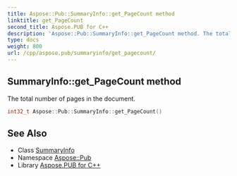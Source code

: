 ```yaml
---
title: Aspose::Pub::SummaryInfo::get_PageCount method
linktitle: get_PageCount
second_title: Aspose.PUB for C++
description: 'Aspose::Pub::SummaryInfo::get_PageCount method. The total number of pages in the document in C++.'
type: docs
weight: 800
url: /cpp/aspose.pub/summaryinfo/get_pagecount/
---
```

## SummaryInfo::get_PageCount method


The total number of pages in the document.

```cpp
int32_t Aspose::Pub::SummaryInfo::get_PageCount()
```

## See Also

* Class [SummaryInfo](../)
* Namespace [Aspose::Pub](../../)
* Library [Aspose.PUB for C++](../../../)
